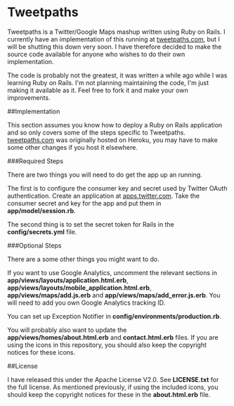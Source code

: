 # Tweetpaths

Tweetpaths is a Twitter/Google Maps mashup written using Ruby on Rails. I currently have an implementation of this running at [tweetpaths.com][tweetpaths], but I will be shutting this down very soon. I have therefore decided to make the source code available for anyone who wishes to do their own implementation.

The code is probably not the greatest, it was written a while ago while I was learning Ruby on Rails. I'm not planning maintaining the code, I'm just making it available as it. Feel free to fork it and make your own improvements.

##Implementation

This section assumes you know how to deploy a Ruby on Rails application and so only covers some of the steps specific to Tweetpaths. [tweetpaths.com][tweetpaths] was originally hosted on Heroku, you may have to make some other changes if you host it elsewhere.

###Required Steps

There are two things you will need to do get the app up an running.

The first is to configure the consumer key and secret used by Twitter OAuth authentication. Create an application at [apps.twitter.com](https://apps.twitter.com). Take the consumer secret and key for the app and put them in **app/model/session.rb**.

The second thing is to set the secret token for Rails in the **config/secrets.yml** file.

###Optional Steps

There are a some other things you might want to do.

If you want to use Google Analytics, uncomment the relevant sections in **app/views/layouts/application.html.erb**, **app/views/layouts/mobile_application.html.erb**, **app/views/maps/add.js.erb** and **app/views/maps/add_error.js.erb**. You will need to add you own Google Analytics tracking ID.

You can set up Exception Notifier in **config/environments/production.rb**.

You will probably also want to update the **app/views/homes/about.html.erb** and **contact.html.erb** files. If you are using the icons in this repository, you should also keep the copyright notices for these icons.

##License

I have released this under the Apache License V2.0. See **LICENSE.txt** for the full license. As mentioned previously, if using the included icons, you should keep the copyright notices for these in the **about.html.erb** file.



[tweetpaths]: http://tweetpaths.com
